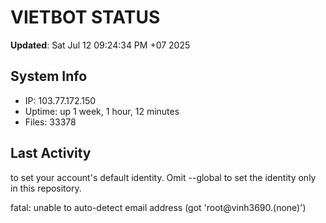 # VIETBOT STATUS
**Updated**: Sat Jul 12 09:24:34 PM +07 2025

## System Info
- IP: 103.77.172.150
- Uptime: up 1 week, 1 hour, 12 minutes
- Files: 33378

## Last Activity

to set your account's default identity.
Omit --global to set the identity only in this repository.

fatal: unable to auto-detect email address (got 'root@vinh3690.(none)')
